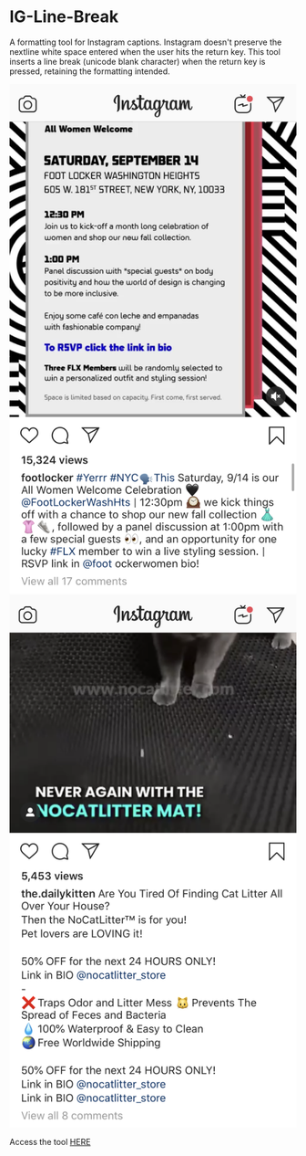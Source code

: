 # IG-Line-Break

A formatting tool for Instagram captions. Instagram doesn't preserve the nextline white space entered when the user hits the return key. This tool inserts a line break (unicode blank character) when the return key is pressed, retaining the formatting intended.


![No Formatting](/images/noFormatting.png)
![Yes Formatting](/images/yesFormatting.png)


Access the tool [HERE](https://eric2013264.github.io/IG-Line-Break)
